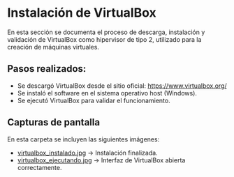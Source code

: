 # Instalación de VirtualBox
En esta sección se documenta el proceso de descarga, instalación y validación de VirtualBox como hipervisor de tipo 2, utilizado para la creación de máquinas virtuales.

## Pasos realizados:
- Se descargó VirtualBox desde el sitio oficial: https://www.virtualbox.org/
- Se instaló el software en el sistema operativo host (Windows).
- Se ejecutó VirtualBox para validar el funcionamiento.

## Capturas de pantalla
En esta carpeta se incluyen las siguientes imágenes:
- [virtualbox_instalado.jpg](./virtualbox_instalado.jpg) -> Instalación finalizada. 
- [virtualbox_ejecutando.jpg](./virtualbox_ejecutando.jpg) -> Interfaz de VirtualBox abierta correctamente.
